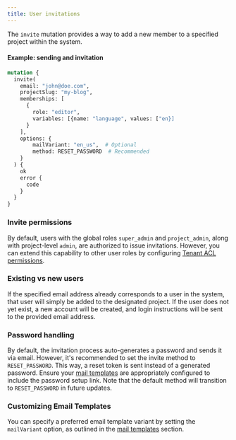 ```yaml
---
title: User invitations
---
```


The `invite` mutation provides a way to add a new member to a specified project within the system.

#### Example: sending and invitation

```graphql
mutation {
  invite(
    email: "john@doe.com",
    projectSlug: "my-blog",
    memberships: [
      {
        role: "editor",
        variables: [{name: "language", values: ["en}]
      }
    ],
    options: {
        mailVariant: "en_us",  # Optional
        method: RESET_PASSWORD  # Recommended
    }
  ) {
    ok
    error {
      code
    }
  }
}
```

### Invite permissions

By default, users with the global roles `super_admin` and `project_admin`, along with project-level `admin`, are authorized to issue invitations. However, you can extend this capability to other user roles by configuring [Tenant ACL permissions](/reference/engine/schema/acl.md#tenant-permissions).

### Existing vs new users

If the specified email address already corresponds to a user in the system, that user will simply be added to the designated project. If the user does not yet exist, a new account will be created, and login instructions will be sent to the provided email address.

### Password handling

By default, the invitation process auto-generates a password and sends it via email. However, it's recommended to set the invite method to `RESET_PASSWORD`. This way, a reset token is sent instead of a generated password. Ensure your [mail templates](./mail-templates.md) are appropriately configured to include the password setup link. Note that the default method will transition to `RESET_PASSWORD` in future updates.

### Customizing Email Templates

You can specify a preferred email template variant by setting the `mailVariant` option, as outlined in the [mail templates](./mail-templates.md) section.
